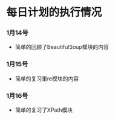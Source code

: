 # 每日计划的执行情况
### 1月14号
- 简单的回顾了BeautifulSoup模块的内容
### 1月15号
- 简单的复习里re模块的内容
### 1月16号
- 简单的复习了XPath模块